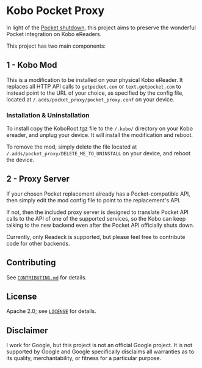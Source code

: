 # Kobo Pocket Proxy

In light of the [Pocket shutdown](https://support.mozilla.org/en-US/kb/future-of-pocket), this project aims to preserve the wonderful Pocket integration on Kobo eReaders. 

This project has two main components:

## 1 - Kobo Mod
This is a modification to be installed on your physical Kobo eReader. It replaces all HTTP API calls to `getpocket.com` or `text.getpocket.com` to instead point to the URL of your choice, as specified by the config file, located at `/.adds/pocket_proxy/pocket_proxy.conf` on your device.

### Installation & Uninstallation
To install copy the KoboRoot.tgz file to the `/.kobo/` directory on your Kobo ereader, and unplug your device. It will install the modification and reboot.

To remove the mod, simply delete the file located at `/.adds/pocket_proxy/DELETE_ME_TO_UNINSTALL` on your device, and reboot the device.

## 2 - Proxy Server

If your chosen Pocket replacement already has a Pocket-compatible API, then simply edit the mod config file to point to the replacement's API. 

If not, then the included proxy server is designed to translate Pocket API calls to the API of one of the supported services, so the Kobo can keep talking to the new backend even after the Pocket API officially shuts down.

Currently, only Readeck is supported, but please feel free to contribute code for other backends.

## Contributing

See [`CONTRIBUTING.md`](CONTRIBUTING.md) for details.

## License

Apache 2.0; see [`LICENSE`](LICENSE) for details.

## Disclaimer

I work for Google, but this project is not an official Google project. It is not supported by Google and Google specifically disclaims all warranties as to its quality, merchantability, or fitness for a particular purpose.